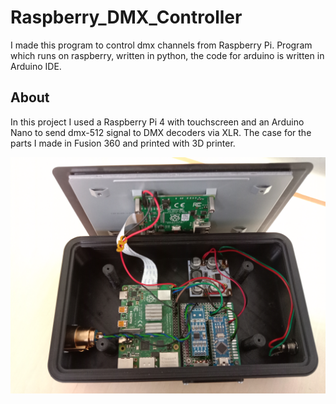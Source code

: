 # Raspberry_DMX_Controller
I made this program to control dmx channels from Raspberry Pi. Program which runs on raspberry, written in python, the code for arduino is written in Arduino IDE.

## About
In this project I used a Raspberry Pi 4 with touchscreen and an Arduino Nano to send dmx-512 signal to DMX decoders via XLR. 
The case for the parts I made in Fusion 360 and printed with 3D printer. 

![Project_photo](https://github.com/AGNworks/Raspberry_DMX_Controller/blob/main/pics/photo2.jpg)

